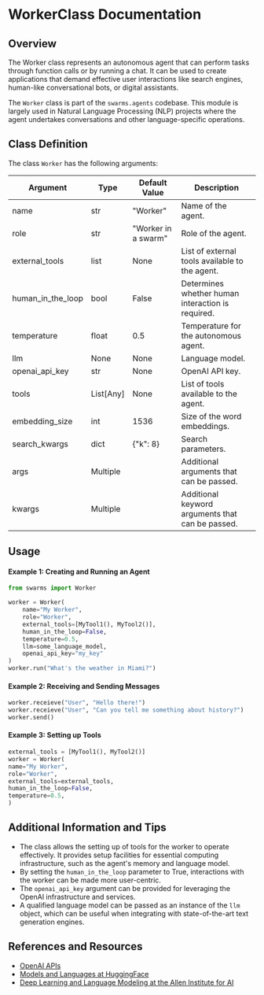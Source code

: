 # WorkerClass Documentation

## Overview

The Worker class represents an autonomous agent that can perform tasks through function calls or by running a chat. It can be used to create applications that demand effective user interactions like search engines, human-like conversational bots, or digital assistants.

The `Worker` class is part of the `swarms.agents` codebase. This module is largely used in Natural Language Processing (NLP) projects where the agent undertakes conversations and other language-specific operations.

## Class Definition

The class `Worker` has the following arguments:

| Argument              | Type          | Default Value                    | Description                                        |
|-----------------------|---------------|----------------------------------|----------------------------------------------------|
| name                  | str           | "Worker"                     | Name of the agent.                                 |
| role                  | str           | "Worker in a swarm"              | Role of the agent.                                 |
| external_tools        | list          | None                             | List of external tools available to the agent.     |
| human_in_the_loop     | bool          | False                            | Determines whether human interaction is required.   |
| temperature           | float         | 0.5                              | Temperature for the autonomous agent.              |
| llm                   | None          | None                             | Language model.                                    |
| openai_api_key        | str           | None                             | OpenAI API key.                                    |
| tools                 | List[Any]    | None                             | List of tools available to the agent.              |
| embedding_size        | int           | 1536                             | Size of the word embeddings.                        |
| search_kwargs         | dict          | {"k": 8}                         | Search parameters.                                 |
| args                  | Multiple      |                                  | Additional arguments that can be passed.           |
| kwargs                | Multiple      |                                  | Additional keyword arguments that can be passed.   |
## Usage

#### Example 1: Creating and Running an Agent

```python
from swarms import Worker

worker = Worker(
    name="My Worker",
    role="Worker",
    external_tools=[MyTool1(), MyTool2()],
    human_in_the_loop=False,
    temperature=0.5,
    llm=some_language_model,
    openai_api_key="my_key"
)
worker.run("What's the weather in Miami?")
```

#### Example 2: Receiving and Sending Messages

```python
worker.receieve("User", "Hello there!")
worker.receieve("User", "Can you tell me something about history?")
worker.send()
```

#### Example 3: Setting up Tools

```python
external_tools = [MyTool1(), MyTool2()]
worker = Worker(
name="My Worker",
role="Worker",
external_tools=external_tools,
human_in_the_loop=False,
temperature=0.5,
)
```

## Additional Information and Tips

- The class allows the setting up of tools for the worker to operate effectively. It provides setup facilities for essential computing infrastructure, such as the agent's memory and language model.
- By setting the `human_in_the_loop` parameter to True, interactions with the worker can be made more user-centric.
- The `openai_api_key` argument can be provided for leveraging the OpenAI infrastructure and services.
- A qualified language model can be passed as an instance of the `llm` object, which can be useful when integrating with state-of-the-art text generation engines.

## References and Resources

- [OpenAI APIs](https://openai.com)
- [Models and Languages at HuggingFace](https://huggingface.co/models)
- [Deep Learning and Language Modeling at the Allen Institute for AI](https://allenai.org)
